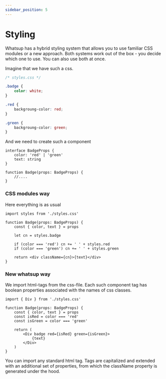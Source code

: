 ```yaml
---
sidebar_position: 5
---
```


# Styling

Whatsup has a hybrid styling system that allows you to use familiar CSS modules or a new approach. Both systems work out of the box - you decide which one to use. You can also use both at once.

Imagine that we have such a css.

```css
/* styles.css */

.badge {
    color: white;
}

.red {
    backgroung-color: red;
}

.green {
    backgroung-color: green;
}
```

And we need to create such a component

```tsx
interface BadgeProps {
    color: 'red' | 'green'
    text: string
}

function Badge(props: BadgeProps) {
    //....
}
```

### CSS modules way

Here everything is as usual

```tsx
import styles from './styles.css'

function Badge(props: BadgeProps) {
    const { color, text } = props

    let cn = styles.badge

    if (color === 'red') cn += ' ' + styles.red
    if (color === 'green') cn += ' ' + styles.green

    return <div className={cn}>{text}</div>
}
```

### New whatsup way

We import html-tags from the css-file. Each such component tag has boolean properties associated with the names of css classes.

```tsx
import { Div } from './styles.css'

function Badge(props: BadgeProps) {
    const { color, text } = props
    const isRed = color === 'red'
    const isGreen = color === 'green'

    return (
        <Div badge red={isRed} green={isGreen}>
            {text}
        </Div>
    )
}
```

You can import any standard html tag. Tags are capitalized and extended with an additional set of properties, from which the className property is generated under the hood.
